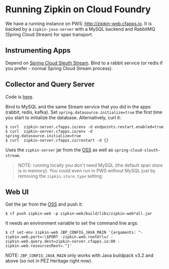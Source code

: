 # Running Zipkin on Cloud Foundry

We have a running instance on PWS: http://zipkin-web.cfapps.io. It is backed by a `zipkin-java-server` with a MySQL backend and RabbitMQ (Spring Cloud Stream) for span transport.

## Instrumenting Apps

Depend on [Spring Cloud Sleuth Stream](https://github.com/spring-cloud-spring-cloud-sleuth). Bind to a rabbit service (or redis if you prefer - normal Spring Cloud Stream process).

## Collector and Query Server

Code is [here](https://github.com/dsyer/zipkin-collector-server).

Bind to MySQL and the same Stream service that you did in the apps (rabbit, redis, kafka). Set `spring.datasource.initialize=true` the first time you start to initialize the database. Alternatively, curl it:

```
$ curl  zipkin-server.cfapps.io/env -d endpoints.restart.enabled=true
$ curl  zipkin-server.cfapps.io/env -d spring.datasource.initialize=true
$ curl  zipkin-server.cfapps.io/restart -d {}
```

Uses the `zipkin-server` jar from the [OSS](https://github.com/openzipkin/zipkin-java) as well as `spring-cloud-sleuth-stream`.

> NOTE: running locally you don't need MySQL (the default span store is in memory). You could even run in PWS without MySQL just by removing the `zipkin.store.type` setting.

## Web UI

Get the jar from the [OSS](https://github.com/openzipkin/zipkin) and push it:

```
$ cf push zipkin-web -p zipkin-web/build/libs/zipkin-web*all.jar
```

It needs an environment variable to set the command line args:

```
$ cf set-env zipkin-web JBP_CONFIG_JAVA_MAIN '{arguments: "-zipkin.web.port=:\$PORT -zipkin.web.rootUrl=/ -zipkin.web.query.dest=zipkin-server.cfapps.io:80 -zipkin.web.resourcesRoot=."}'
```

NOTE: `JBP_CONFIG_JAVA_MAIN` only works with Java buildpack v3.2 and above (so not in PEZ Heritage right now).
